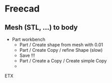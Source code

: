 # Freecad

## Mesh (STL, ...) to body

- Part workbench
  - Part / Create shape from mesh with 0.01
  - Part / Create Copy / refine Shape (slow)
  - Save !!!
  - Part / Create a Copy / Create simple Copy
  -

ETX
